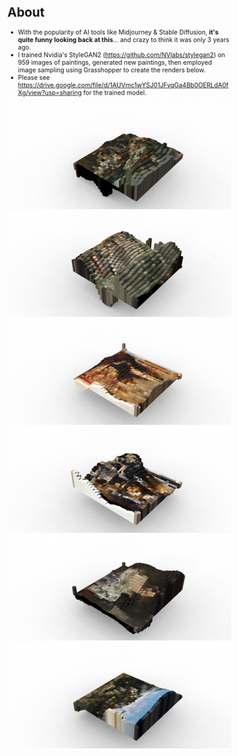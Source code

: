 # About
- With the popularity of AI tools like Midjourney & Stable Diffusion, **it's quite funny looking back at this**... and crazy to think it was only 3 years ago.
- I trained Nvidia's StyleGAN2 (https://github.com/NVlabs/stylegan2) on 959 images of paintings, generated new paintings, then employed image sampling using Grasshopper to create the renders below. 
- Please see https://drive.google.com/file/d/1AUVmc1wYSJ01JFvqGa4Bb0OERLdA0fXg/view?usp=sharing for the trained model. 

![txt](https://github.com/StuartWaller/gen-art-project/blob/master/image%20sampling/renders/0071render1.jpg)
![txt](https://github.com/StuartWaller/gen-art-project/blob/master/image%20sampling/renders/0162render1.jpg)
![txt](https://github.com/StuartWaller/gen-art-project/blob/master/image%20sampling/renders/0166render1.jpg)
![txt](https://github.com/StuartWaller/gen-art-project/blob/master/image%20sampling/renders/0185render1.jpg)
![txt](https://github.com/StuartWaller/gen-art-project/blob/master/image%20sampling/renders/0208render1.jpg)
![txt](https://github.com/StuartWaller/gen-art-project/blob/master/image%20sampling/renders/0230render1.jpg)
